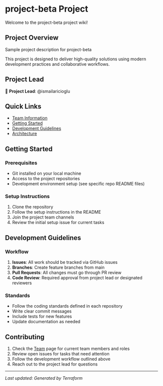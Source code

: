 # project-beta Project

Welcome to the project-beta project wiki!

## Project Overview

Sample project description for project-beta

This project is designed to deliver high-quality solutions using modern development practices and collaborative workflows.

## Project Lead

👤 **Project Lead**: @ismailaricioglu

## Quick Links

- [Team Information](TEAM.md)
- [Getting Started](#getting-started)
- [Development Guidelines](#development-guidelines)
- [Architecture](#architecture)

## Getting Started

### Prerequisites

- Git installed on your local machine
- Access to the project repositories
- Development environment setup (see specific repo README files)

### Setup Instructions

1. Clone the repository
2. Follow the setup instructions in the README
3. Join the project team channels
4. Review the initial setup issue for current tasks

## Development Guidelines

### Workflow

1. **Issues**: All work should be tracked via GitHub issues
2. **Branches**: Create feature branches from main
3. **Pull Requests**: All changes must go through PR review
4. **Code Review**: Required approval from project lead or designated reviewers

### Standards

- Follow the coding standards defined in each repository
- Write clear commit messages
- Include tests for new features
- Update documentation as needed

## Contributing

1. Check the [Team](TEAM.md) page for current team members and roles
2. Review open issues for tasks that need attention
3. Follow the development workflow outlined above
4. Reach out to the project lead for questions

---

*Last updated: Generated by Terraform*